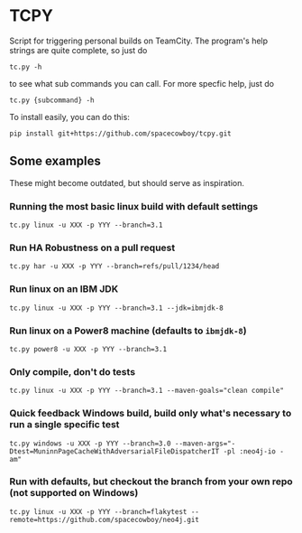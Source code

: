 # TCPY

Script for triggering personal builds on TeamCity. The program's help
strings are quite complete, so just do

    tc.py -h

to see what sub commands you can call. For more specfic help, just do

    tc.py {subcommand} -h

To install easily, you can do this:

    pip install git+https://github.com/spacecowboy/tcpy.git

## Some examples

These might become outdated, but should serve as inspiration.

### Running the most basic linux build with default settings

    tc.py linux -u XXX -p YYY --branch=3.1

### Run HA Robustness on a pull request

    tc.py har -u XXX -p YYY --branch=refs/pull/1234/head

### Run linux on an IBM JDK

    tc.py linux -u XXX -p YYY --branch=3.1 --jdk=ibmjdk-8

### Run linux on a Power8 machine (defaults to `ibmjdk-8`)

    tc.py power8 -u XXX -p YYY --branch=3.1

### Only compile, don't do tests

    tc.py linux -u XXX -p YYY --branch=3.1 --maven-goals="clean compile"

### Quick feedback Windows build, build only what's necessary to run a single specific test

    tc.py windows -u XXX -p YYY --branch=3.0 --maven-args="-Dtest=MuninnPageCacheWithAdversarialFileDispatcherIT -pl :neo4j-io -am"

### Run with defaults, but checkout the branch from your own repo (not supported on Windows)

    tc.py linux -u XXX -p YYY --branch=flakytest --remote=https://github.com/spacecowboy/neo4j.git
